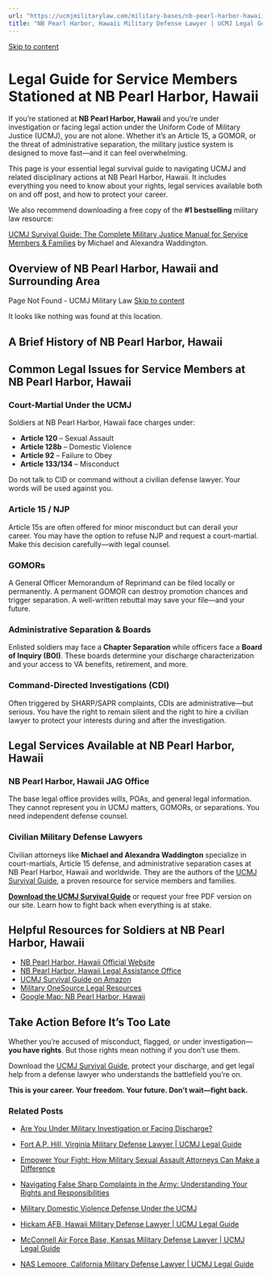 ```yaml
---
url: "https://ucmjmilitarylaw.com/military-bases/nb-pearl-harbor-hawaii-military-defense-lawyer-ucmj-legal-guide/"
title: "NB Pearl Harbor, Hawaii Military Defense Lawyer | UCMJ Legal Guide"
---
```


[Skip to content](https://ucmjmilitarylaw.com/military-bases/nb-pearl-harbor-hawaii-military-defense-lawyer-ucmj-legal-guide/#content)

# Legal Guide for Service Members Stationed at NB Pearl Harbor, Hawaii

If you’re stationed at **NB Pearl Harbor, Hawaii** and you’re under investigation or facing legal action under the Uniform Code of Military Justice (UCMJ), you are not alone. Whether it’s an Article 15, a GOMOR, or the threat of administrative separation, the military justice system is designed to move fast—and it can feel overwhelming.

This page is your essential legal survival guide to navigating UCMJ and related disciplinary actions at NB Pearl Harbor, Hawaii. It includes everything you need to know about your rights, legal services available both on and off post, and how to protect your career.

We also recommend downloading a free copy of the **#1 bestselling** military law resource:

[UCMJ Survival Guide: The Complete Military Justice Manual for Service Members & Families](https://www.amazon.com/dp/B0FCDD3B2Z) by Michael and Alexandra Waddington.

## Overview of NB Pearl Harbor, Hawaii and Surrounding Area

Page Not Found - UCMJ Military Law [Skip to content](https://ucmjmilitarylaw.com/military-bases/nb-pearl-harbor-hawaii-military-defense-lawyer-ucmj-legal-guide/%7Blocation7#content)

It looks like nothing was found at this location.

## A Brief History of NB Pearl Harbor, Hawaii

## Common Legal Issues for Service Members at NB Pearl Harbor, Hawaii

### Court-Martial Under the UCMJ

Soldiers at NB Pearl Harbor, Hawaii face charges under:

- **Article 120** – Sexual Assault
- **Article 128b** – Domestic Violence
- **Article 92** – Failure to Obey
- **Article 133/134** – Misconduct

Do not talk to CID or command without a civilian defense lawyer. Your words will be used against you.

### Article 15 / NJP

Article 15s are often offered for minor misconduct but can derail your career. You may have the option to refuse NJP and request a court-martial. Make this decision carefully—with legal counsel.

### GOMORs

A General Officer Memorandum of Reprimand can be filed locally or permanently. A permanent GOMOR can destroy promotion chances and trigger separation. A well-written rebuttal may save your file—and your future.

### Administrative Separation & Boards

Enlisted soldiers may face a **Chapter Separation** while officers face a **Board of Inquiry (BOI)**. These boards determine your discharge characterization and your access to VA benefits, retirement, and more.

### Command-Directed Investigations (CDI)

Often triggered by SHARP/SAPR complaints, CDIs are administrative—but serious. You have the right to remain silent and the right to hire a civilian lawyer to protect your interests during and after the investigation.

## Legal Services Available at NB Pearl Harbor, Hawaii

### NB Pearl Harbor, Hawaii JAG Office

The base legal office provides wills, POAs, and general legal information. They cannot represent you in UCMJ matters, GOMORs, or separations. You need independent defense counsel.

### Civilian Military Defense Lawyers

Civilian attorneys like **Michael and Alexandra Waddington** specialize in court-martials, Article 15 defense, and administrative separation cases at NB Pearl Harbor, Hawaii and worldwide. They are the authors of the [UCMJ Survival Guide](https://www.amazon.com/dp/B0FCDD3B2Z), a proven resource for service members and families.

**[Download the UCMJ Survival Guide](https://www.amazon.com/dp/B0FCDD3B2Z)** or request your free PDF version on our site. Learn how to fight back when everything is at stake.

## Helpful Resources for Soldiers at NB Pearl Harbor, Hawaii

- [NB Pearl Harbor, Hawaii Official Website](https://ucmjmilitarylaw.com/military-bases/nb-pearl-harbor-hawaii-military-defense-lawyer-ucmj-legal-guide/%7Blocation12%7D)
- [NB Pearl Harbor, Hawaii Legal Assistance Office](https://ucmjmilitarylaw.com/military-bases/nb-pearl-harbor-hawaii-military-defense-lawyer-ucmj-legal-guide/%7Blocation13%7D)
- [UCMJ Survival Guide on Amazon](https://www.amazon.com/dp/B0FCDD3B2Z)
- [Military OneSource Legal Resources](https://www.militaryonesource.mil/legal/)
- [Google Map: NB Pearl Harbor, Hawaii](https://ucmjmilitarylaw.com/military-bases/nb-pearl-harbor-hawaii-military-defense-lawyer-ucmj-legal-guide/%7Blocation14%7D)

## Take Action Before It’s Too Late

Whether you’re accused of misconduct, flagged, or under investigation— **you have rights**. But those rights mean nothing if you don’t use them.

Download the [UCMJ Survival Guide](https://www.amazon.com/dp/B0FCDD3B2Z), protect your discharge, and get legal help from a defense lawyer who understands the battlefield you’re on.

**This is your career. Your freedom. Your future. Don’t wait—fight back.**

### Related Posts

- [Are You Under Military Investigation or Facing Discharge?](https://ucmjmilitarylaw.com/start-here/)
- [Fort A.P. Hill, Virginia Military Defense Lawyer \| UCMJ Legal Guide](https://ucmjmilitarylaw.com/fort-a-p-hill-virginia-military-defense-lawyer-ucmj-legal-guide/)
- [Empower Your Fight: How Military Sexual Assault Attorneys Can Make a Difference](https://ucmjmilitarylaw.com/military-sexual-assault-attorneys/)
- [Navigating False Sharp Complaints in the Army: Understanding Your Rights and Responsibilities](https://ucmjmilitarylaw.com/false-sharp-complaint-army/)

- [Military Domestic Violence Defense Under the UCMJ](https://ucmjmilitarylaw.com/military-domestic-violence-defense-under-the-ucmj/)
- [Hickam AFB, Hawaii Military Defense Lawyer \| UCMJ Legal Guide](https://ucmjmilitarylaw.com/hickam-afb-hawaii-military-defense-lawyer-ucmj-legal-guide/)
- [McConnell Air Force Base, Kansas Military Defense Lawyer \| UCMJ Legal Guide](https://ucmjmilitarylaw.com/mcconnell-air-force-base-kansas-military-defense-lawyer-ucmj-legal-guide/)
- [NAS Lemoore, California Military Defense Lawyer \| UCMJ Legal Guide](https://ucmjmilitarylaw.com/nas-lemoore-california-military-defense-lawyer-ucmj-legal-guide/)